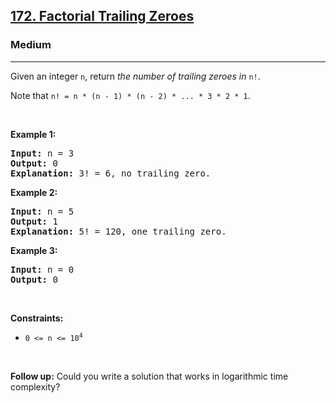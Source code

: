 <h2><a href="https://leetcode.com/problems/factorial-trailing-zeroes/">172. Factorial Trailing Zeroes</a></h2><h3>Medium</h3><hr><div data-read-aloud-multi-block="true"><p>Given an integer <code>n</code>, return <em>the number of trailing zeroes in </em><code>n!</code>.</p>

<p>Note that <code>n! = n * (n - 1) * (n - 2) * ... * 3 * 2 * 1</code>.</p>

<p>&nbsp;</p>
<p><strong class="example">Example 1:</strong></p>

<pre><strong>Input:</strong> n = 3
<strong>Output:</strong> 0
<strong>Explanation:</strong> 3! = 6, no trailing zero.
</pre>

<p><strong class="example">Example 2:</strong></p>

<pre><strong>Input:</strong> n = 5
<strong>Output:</strong> 1
<strong>Explanation:</strong> 5! = 120, one trailing zero.
</pre>

<p><strong class="example">Example 3:</strong></p>

<pre><strong>Input:</strong> n = 0
<strong>Output:</strong> 0
</pre>

<p>&nbsp;</p>
<p><strong>Constraints:</strong></p>

<ul>
	<li><code>0 &lt;= n &lt;= 10<sup>4</sup></code></li>
</ul>

<p>&nbsp;</p>
<p><strong>Follow up:</strong> Could you write a solution that works in logarithmic time complexity?</p>
</div>